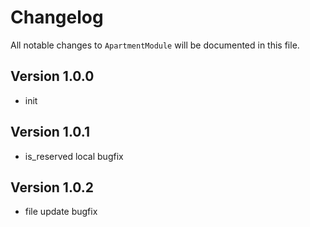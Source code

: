 # Changelog

All notable changes to `ApartmentModule` will be documented in this file.

## Version 1.0.0
- init

## Version 1.0.1
- is_reserved local bugfix

## Version 1.0.2
- file update bugfix